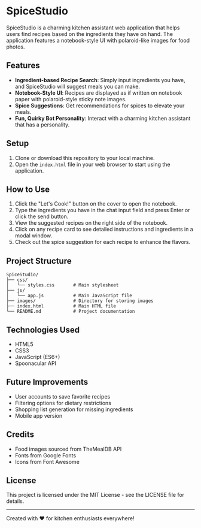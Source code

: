 # SpiceStudio

SpiceStudio is a charming kitchen assistant web application that helps users find recipes based on the ingredients they have on hand. The application features a notebook-style UI with polaroid-like images for food photos.

## Features

- **Ingredient-based Recipe Search**: Simply input ingredients you have, and SpiceStudio will suggest meals you can make.
- **Notebook-Style UI**: Recipes are displayed as if written on notebook paper with polaroid-style sticky note images.
- **Spice Suggestions**: Get recommendations for spices to elevate your meals.
- **Fun, Quirky Bot Personality**: Interact with a charming kitchen assistant that has a personality.



## Setup

1. Clone or download this repository to your local machine.
3. Open the `index.html` file in your web browser to start using the application.

## How to Use

1. Click the "Let's Cook!" button on the cover to open the notebook.
2. Type the ingredients you have in the chat input field and press Enter or click the send button.
3. View the suggested recipes on the right side of the notebook.
4. Click on any recipe card to see detailed instructions and ingredients in a modal window.
5. Check out the spice suggestion for each recipe to enhance the flavors.

## Project Structure

```
SpiceStudio/
├── css/
│   └── styles.css       # Main stylesheet
├── js/
│   └── app.js           # Main JavaScript file
├── images/              # Directory for storing images
├── index.html           # Main HTML file
└── README.md            # Project documentation
```

## Technologies Used

- HTML5
- CSS3
- JavaScript (ES6+)
- Spoonacular API

## Future Improvements

- User accounts to save favorite recipes
- Filtering options for dietary restrictions
- Shopping list generation for missing ingredients
- Mobile app version

## Credits

- Food images sourced from TheMealDB API
- Fonts from Google Fonts
- Icons from Font Awesome

## License

This project is licensed under the MIT License - see the LICENSE file for details.

---

Created with ❤️ for kitchen enthusiasts everywhere!
